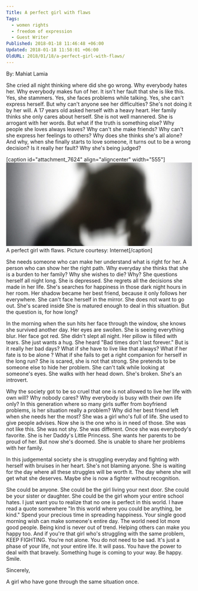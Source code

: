 ```yaml
---
Title: A perfect girl with flaws
Tags:
  - women rights
  - freedom of expression
  - Guest Writer
Published: 2018-01-18 11:46:48 +06:00
Updated: 2018-01-18 11:58:01 +06:00
OldURL: 2018/01/18/a-perfect-girl-with-flaws/
---
```


By: Mahiat Lamia

She cried all night thinking where did she go wrong. Why everybody hates her. Why everybody makes fun of her. It isn't her fault that she is like this. Yes, she stammers. Yes, she faces problems while talking. Yes, she can't express herself. But why can't anyone see her difficulties? She's not doing it by her will. A 17 years old asked herself with a heavy heart. Her family thinks she only cares about herself. She is not well mannered. She is arrogant with her words. But what if the truth is something else? Why people she loves always leaves? Why can't she make friends? Why can't she express her feelings to others? Why does she thinks she's all alone? And why, when she finally starts to love someone, it turns out to be a wrong decision? Is it really her fault? Why she's being judged?

[caption id="attachment_7624" align="aligncenter" width="555"]<a href="https://enblog.muktomona.com/2018/01/18/a-perfect-girl-with-flaws/a-perfect-girl-with-flaws-2/" rel="attachment wp-att-7624"><img class="size-full wp-image-7624" src="https://raw.githubusercontent.com/think-mm/enblog-static/web/wp-uploads/2018/01/A-perfect-girl-with-flaws.png" alt="" width="555" height="226" /></a> A perfect girl with flaws. Picture courtesy: Internet[/caption]

She needs someone who can make her understand what is right for her. A person who can show her the right path. Why everyday she thinks that she is a burden to her family? Why she wishes to die? Why? She questions herself all night long. She is depressed. She regrets all the decisions she made in her life. She's searches for happiness in those dark night hours in her room. Her shadow became her best friend, because it only follows her everywhere. She can't face herself in the mirror. She does not want to go out. She's scared inside She is matured enough to deal in this situation. But the question is, for how long?

In the morning when the sun hits her face through the window, she knows she survived another day. Her eyes are swollen. She is seeing everything blur. Her face got red. She didn't slept all night. Her pillow is filled with tears. She just wants a hug. She heard "Bad times don't last forever." But is it really her bad days? What if she have to live like that always? What if her fate is to be alone ? What if she fails to get a right companion for herself in the long run? She is scared, she is not that strong. She pretends to be someone else to hide her problem. She can't talk while looking at someone's eyes. She walks with her head down. She's broken. She's an introvert.

Why the society got to be so cruel that one is not allowed to live her life with own will? Why nobody cares? Why everybody is busy with their own life only? In this generation where so many girls suffer from boyfriend problems, is her situation really a problem? Why did her best friend left when she needs her the most? She was a girl who's full of life. She used to give people advises. Now she is the one who is in need of those. She was not like this. She was not shy. She was different. Once she was everybody's favorite. She is her Daddy's Little Princess. She wants her parents to be proud of her. But now she's doomed. She is unable to share her problems with her family.

In this judgemental society she is struggling everyday and fighting with herself with bruises in her heart. She's not blaming anyone. She is waiting for the day where all these struggles will be worth it. The day where she will get what she deserves. Maybe she is now a fighter without recognition.

She could be anyone. She could be the girl living your next door. She could be your sister or daughter. She could be the girl whom your entire school hates. I just want you to realize that no one is perfect in this world. I have read a quote somewhere "In this world where you could be anything, be kind." Spend your precious time in spreading happiness. Your single good morning wish can make someone's entire day. The world need lot more good people. Being kind is never out of trend. Helping others can make you happy too. And if you're that girl who's struggling with the same problem, KEEP FIGHTING. You're not alone. You do not need to be sad. It's just a phase of your life, not your entire life. It will pass. You have the power to deal with that bravely. Something huge is coming to your way. Be happy. Smile.

Sincerely,

A girl who have gone through the same situation once.

